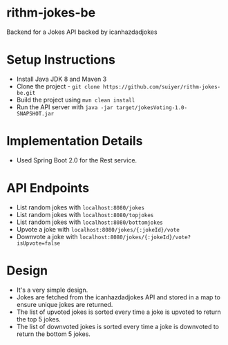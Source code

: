 # rithm-jokes-be
Backend for a Jokes API backed by icanhazdadjokes

Setup Instructions
====
* Install Java JDK 8 and Maven 3
* Clone the project - `git clone https://github.com/suiyer/rithm-jokes-be.git`
* Build the project using `mvn clean install`
* Run the API server with `java -jar target/jokesVoting-1.0-SNAPSHOT.jar`

Implementation Details
====
* Used Spring Boot 2.0 for the Rest service.

API Endpoints
====
* List random jokes with `localhost:8080/jokes`
* List random jokes with `localhost:8080/topjokes`
* List random jokes with `localhost:8080/bottomjokes`
* Upvote a joke with `localhost:8080/jokes/{:jokeId}/vote`
* Downvote a joke with `localhost:8080/jokes/{:jokeId}/vote?isUpvote=false`

Design
====
* It's a very simple design. 
* Jokes are fetched from the icanhazdadjokes API and stored in a map to ensure unique jokes are returned.
* The list of upvoted jokes is sorted every time a joke is upvoted to return the top 5 jokes.
* The list of downvoted jokes is sorted every time a joke is downvoted to return the bottom 5 jokes.
